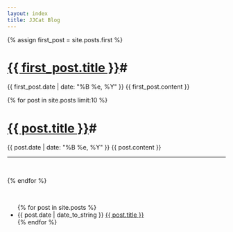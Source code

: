 ```yaml
---
layout: index
title: JJCat Blog
---
```


{% assign first_post = site.posts.first %}
# <a href = "{{ first_post.url }}"> {{ first_post.title }}</a>#
{{ first_post.date | date: "%B %e, %Y" }}
{{ first_post.content }}

{% for post in site.posts limit:10 %}
# <a href = "{{ post.url }}"> {{ post.title }}</a>#
{{ post.date | date: "%B %e, %Y" }}
{{ post.content }}

-------------------
<br>

{% endfor %}

<br>
<ul>
{% for post in site.posts %}
<li>{{ post.date | date_to_string }} <a href="{{ site.baseurl }}{{ post.url }}">{{ post.title }}</a></li>
{% endfor %}
</ul>